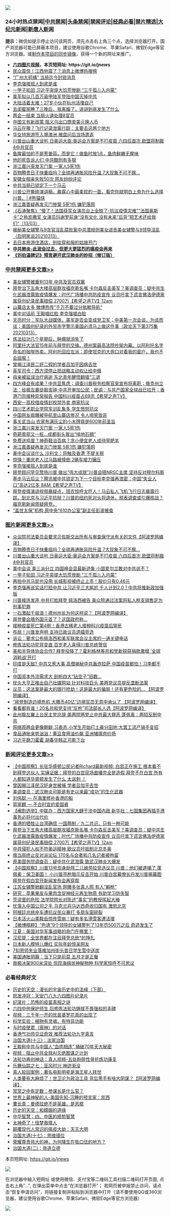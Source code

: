 ![](https://raw.githubusercontent.com/fqnews/bnews/master/64photo/fqnews-qr.jpg)

<div id="tt">
<h3>24小时热点禁闻|<a href="#%E4%B8%AD%E5%85%B1%E7%A6%81%E9%97%BB%E6%9B%B4%E5%A4%9A%E6%96%87%E7%AB%A0">中共禁闻</a>|<a href="#%E5%9B%BE%E7%89%87%E6%96%B0%E9%97%BB%E6%9B%B4%E5%A4%9A%E6%96%87%E7%AB%A0">头条禁闻</a>|<a href="#%E6%96%B0%E9%97%BB%E8%AF%84%E8%AE%BA%E6%9B%B4%E5%A4%9A%E6%96%87%E7%AB%A0">禁闻评论|<a href="#%E5%BF%85%E7%9C%8B%E7%BB%8F%E5%85%B8%E5%A5%BD%E6%96%87">经典必看|<a href="/video.md#%E7%A6%81%E7%89%87%E7%B2%BE%E9%80%89">禁片精选</a>|<a href="https://github.com/fqnews/djy/blob/master/gb/nf1351518.md#1">大纪元新闻</a>|<a href="https://github.com/fqnews/ntdtv/blob/master/gb/prog204.md#1">新唐人新闻</a></h3>
<div><b>提示：</b>微信如提示停止访问该网页，须先点击右上角三个点，选择浏览器打开。国产浏览器可能已屏蔽本项目，建议使用谷歌Chrome、苹果Safari、微软Edge等官方浏览器。或<a href="https://github.com/fqnews/bnews/blob/master/%E5%88%B6%E4%BD%9Cgit%E7%A6%81%E9%97%BB%E9%95%9C%E5%83%8F.md">制作本项目的同步镜像</a>，获得一个新的网址来推广。</div>
<ul>
<li><b><a href="http://d1.bdrive.tk/64.mp4" target="_blank">六四图片视频</a>，本页短网址: https://git.io/jnews</b></li>
<li><a href="/cbnews/20210313/1504248.md">民众震惊！江西地震了？消息上微博热搜榜</a></li>
<li><a href="/cnnews/20210313/1504241.md">“广州大抓捕” 当局迄今封锁消息</a></li>
<li><a href="/cbnews/20210313/1504357.md">李克强接班人到底是谁</a></li>
<li><a href="/topimagenews/20210313/1504189.md">一甲子轮回 习近平突提大饥荒惨剧 “三千孤儿入内蒙”</a></li>
<li><a href="/ssgc/20210313/1504223.md">美军拟以几百万装甲陆军登陆中国灭掉中共</a></li>
<li><a href="/cbnews/20210313/1504230.md">大陆活着太难！27岁小伙在杭州活埋自己</a></li>
<li><a href="/lifebaike/20210314/1504528.md">去闺蜜家睡了三晚后，我离婚了，讲讲到底发生了什么</a></li>
<li><a href="/cnnews/20210313/1504360.md">两会一结束 当局火速处理8官员</a></li>
<li><a href="/cnnews/20210314/1504479.md">中国又有新政策 阻义乌出口商卖美元换人币</a></li>
<li><a href="/cnnews/20210313/1504185.md">马云在哪？飞行记录泄露行踪：主要去这两个地方</a></li>
<li><a href="/cnnews/20210313/1504370.md">华女持旅游签入境澳洲 被盘问后当场遣返</a></li>
<li><a href="/topimagenews/20210314/1504484.md">川普出山重大谈判 日奥运大臣:奥运会方案是不打疫苗 六四后首次,欧盟将制裁4中共官员</a></li>
<li><a href="/lifebaike/20210314/1504522.md">鱼腥最怕的不是葱姜蒜，而是它！做鱼时放1点，鱼肉鲜嫩无腥味</a></li>
<li><a href="/cbnews/20210313/1504225.md">他的死告诉人们 中共酷刑有多狠</a></li>
<li><a href="/cbnews/20210314/1504486.md">浙江嘉兴突发灭门案 一家人5死1伤</a></li>
<li><a href="/topimagenews/20210314/1504485.md">百物腾贵日子快重临吗？全球再通胀风险升温 7大现象不可不察…</a></li>
<li><a href="/cbnews/20210313/1504224.md">安徽女相亲失败50次 网友纷纷评论</a></li>
<li><a href="/finance/20210313/1504367.md">中共当局已锁定下一个马云</a></li>
<li><a href="/comments/20210313/1504174.md">川普公开撕碎演讲稿，暴露心中最柔软的一面，看完你就明白上帝为什么选择川普。│#熊猫侠</a></li>
<li><a href="/cbnews/20210313/1504399.md">浙江嘉善疑再发灭门惨案 5死1伤 嫌犯落网</a></li>
<li><a href="/bannedvideo/20210314/1504422.md">《石涛聚焦》“傻了！法国获奖女演员台上全脱了-抗议疫情灾难”“法国奥斯卡”之称凯撒奖 女演员玛谢罗前身“没有文化 没有未来”后背“把艺术还给我们”（13/03）</a></li>
<li><a href="/bannedvideo/20210314/1504467.md">揭秘美女辅警与9贪官淫乱腐败案中共潜规则美女进贡美女辅警与9领导淫乱（启明笑谈20210313）</a></li>
<li><a href="/funmedia/20210314/1504515.md">去日本旅游住酒店，别给穿和服的姑娘开门</a></li>
<li><b><a href="/comments/20200211/1275071.md" target="_blank">中共肺炎-此波会过去，但更大更猛烈的瘟疫会再来</a></b></li>
<li><b><a href="/comments/20200207/1272816.md" target="_blank">《刘伯温碑记》预言避开武汉肺炎的妙招（修订版）</a></b></li>
</ul>
</div>

<div class="catlist">
<h3><a href="/cbnews/" target="_blank">中共禁闻</a><span><a href="/cbnews/" target="_blank" rel="nofollow">更多文章>></a></span></h3>
<ul>
<li><a href="/cbnews/20210314/1504749.md" target="_blank">美女辅警被重判13年 中共及官员双赢</a></li>
<li><a href="/comments/20210314/1504723.md" target="_blank">拜登治下五角大楼高层群攻福克斯名嘴 卡尔森反击美军？美调查员：疑中共生化武器泄露致疫情爆发；时代广场播中共防疫宣传 议员吁拿下谎言佛洛伊德家属获创纪录民事赔偿 2700万【希望之声TV】12am</a></li>
<li><a href="/cbnews/20210314/1504658.md" target="_blank">山寨店太多 微博热传“千万不要过分依赖导航”</a></li>
<li><a href="/cbnews/20210314/1504637.md" target="_blank">美中对话前 王毅唱红脸 李克强唱白脸</a></li>
<li><a href="/cbnews/20210314/1504608.md" target="_blank">天亮时分：军队大战媒体，美军是否会变成党卫军；中美第一次会谈，为谈而谈；美国创纪录的外贸赤字警示美国必须马上做这件事（政论天下第375集 20210313）</a></li>
<li><a href="/cbnews/20210314/1504364.md" target="_blank">炼法拉功几个星期后，肿瘤就消失了</a></li>
<li><a href="/comments/20210314/1504580.md" target="_blank">阿里托大法官15年前与拜登的交锋。德州案最高法院吵架内幕。以阿利托名字命名的咖啡热卖。阿利托回应左派：即使坦克的大炮口对着我的窗户，我也不会屈服！</a></li>
<li><a href="/cbnews/20210314/1504576.md" target="_blank">曾揭江泽民二奸二假的学者吕加平因病去世</a></li>
<li><a href="/cbnews/20210314/1504562.md" target="_blank">英军司令：西方须停止把战略主动权让给中俄</a></li>
<li><a href="/cbnews/20210314/1504543.md" target="_blank">母亲被延误治疗病逝 东北青年醒悟翻墙“三退</a></li>
<li><a href="/comments/20210314/1504525.md" target="_blank">四方峰会有成果？中共显焦虑；调查川普税务检察官突宣布将离职；俄克州立法：给极左暴徒敲丧钟 中共开审加公民；民调：与共产国家全球战已拉开；香港71宗接种异常报告 中国科兴疫苗占69宗【希望之声TV】</a></li>
<li><a href="/cbnews/20210314/1504496.md" target="_blank">西安一高校借疫情封校禁外卖 商家抗议</a></li>
<li><a href="/cbnews/20210314/1504495.md" target="_blank">四川艺术职业学院军训乱象多 学生愤怒抗议</a></li>
<li><a href="/cbnews/20210314/1504488.md" target="_blank">中国网友疯曝被导航至山寨店惨况 令人啼笑皆非</a></li>
<li><a href="/cbnews/20210314/1504487.md" target="_blank">事关武当山 农家布满灰尘的小木牌竟是600年前圣旨</a></li>
<li><a href="/cbnews/20210314/1504486.md" target="_blank">浙江嘉兴突发灭门案 一家人5死1伤</a></li>
<li><a href="/cbnews/20210314/1504469.md" target="_blank">奇葩景观又一桩…成都街头冒出“啃地石狮”</a></li>
<li><a href="/cbnews/20210314/1504447.md" target="_blank">免费送鸡蛋？神奇鞋治百病？贪小便宜老人成待宰肥羊</a></li>
<li><a href="/cbnews/20210313/1504399.md" target="_blank">浙江嘉善疑再发灭门惨案 5死1伤 嫌犯落网</a></li>
<li><a href="/cbnews/20210313/1504379.md" target="_blank">美中会议谈什么 沙利文：将触及香港 不提关税</a></li>
<li><a href="/cbnews/20210313/1504366.md" target="_blank">惊悚！重庆老人过马路被撞倒 2辆车接力辗压</a></li>
<li><a href="/cbnews/20210313/1504357.md" target="_blank">李克强接班人到底是谁</a></li>
<li><a href="/comments/20210313/1504344.md" target="_blank">拜登顾问罕见赞扬川普 做出“伟大成就”川普会晤NRSC主席 坚持反对穆尔科斯基步马云后尘？腾讯被中共锁定为下一个目标李克强再泄密：中国“失业人口”高达2亿多 8AM【希望之声TV】</a></li>
<li><a href="/comments/20210313/1504287.md" target="_blank">拜登疫情演讲视频暴疑点，班农惊呼太吓人！马云私人飞机飞行日志暴露行踪，到北京与习近平抗辩？川普的纽约死对头将退休，税表调查或引爆核战？福克斯新闻质疑拜登。</a></li>
<li><a href="/cbnews/20210313/1504285.md" target="_blank">“盖世太保”机构 原中央“610办公室”副主任彭波被查</a></li>

</ul>
</div>
<div class="catlist">
<h3><a href="/topimagenews/" target="_blank">图片新闻</a><span><a href="/topimagenews/" target="_blank" rel="nofollow">更多文章>></a></span></h3>
<ul>
<li><a href="/topimagenews/20210314/1504740.md" target="_blank">众议院司法委员会要求贝佐斯交出所有与审查保守派有关的文件【阿波罗网编译】</a></li>
<li><a href="/topimagenews/20210314/1504485.md" target="_blank">百物腾贵日子快重临吗？全球再通胀风险升温 7大现象不可不察…</a></li>
<li><a href="/topimagenews/20210314/1504484.md" target="_blank">川普出山重大谈判 日奥运大臣:奥运会方案是不打疫苗 六四后首次,欧盟将制裁4中共官员</a></li>
<li><a href="/topimagenews/20210313/1504284.md" target="_blank">美中会谈 美三派分立 四国峰会显最新迹象 小国爱尔兰敢对中共说不？</a></li>
<li><a href="/topimagenews/20210313/1504189.md" target="_blank">一甲子轮回 习近平突提大饥荒惨剧 “三千孤儿入内蒙”</a></li>
<li><a href="/topimagenews/20210313/1504092.md" target="_blank">再拍中共马屁也没用 长城影视被终止上市！股价只有0.46元</a></li>
<li><a href="/topimagenews/20210313/1503935.md" target="_blank">李克强再说实话打脸中共 让习近平三大尴尬 千人计划2.0？中共将推新政加强版</a></li>
<li><a href="/topimagenews/20210312/1503627.md" target="_blank">川普接连发声 中共打脸拜登 佩洛西被告 美众院通过法案将私人枪支销售定为刑事犯罪</a></li>
<li><a href="/topimagenews/20210312/1503547.md" target="_blank">一石激起千层浪！德州州长为何这样说？【阿波罗网编译】</a></li>
<li><a href="/topimagenews/20210312/1503529.md" target="_blank">拜登要会晤外国元首了？这国政府称…</a></li>
<li><a href="/topimagenews/20210312/1503528.md" target="_blank">接种疫苗死亡第4例！香港古稀老人接种科兴疫苗后猝死</a></li>
<li><a href="/topimagenews/20210312/1503252.md" target="_blank">布局！川普发声明 支持已故议员遗孀竞选</a></li>
<li><a href="/topimagenews/20210312/1503251.md" target="_blank">诉讼：要求公布佩洛西和美军联席会议主席的一通关键电话</a></li>
<li><a href="/comments/20210312/1502969.md" target="_blank">修炼法轮功驼背变直 百岁老人喜得川普总统贺信</a></li>
<li><a href="/topimagenews/20210312/1503198.md" target="_blank">美和半导体协会合作? 拜登投降了？霍利格林等共和党新锐获捐款激增 ‘全球消耗战’开打</a></li>
<li><a href="/topimagenews/20210312/1503179.md" target="_blank">印度是天敌? 中共又惹大事 高僧揭秘中共轰炸拉萨 中国疫苗都怕！习李都不打</a></li>
<li><a href="/topimagenews/20210312/1503097.md" target="_blank">中国资本外流需求大 剖析四大“钻空子”招数…</a></li>
<li><a href="/topimagenews/20210311/1502860.md" target="_blank">枕头大亨正推出自己社媒网站 针对科技巨头 美两党议员提反垄断法案</a></li>
<li><a href="/topimagenews/20210311/1502764.md" target="_blank">议员：这法案是最大的银行抢劫！这是最大的骗局！还有更危险的&#8230; 【阿波罗网编译】</a></li>
<li><a href="/topimagenews/20210311/1502690.md" target="_blank">“拜登制造边境危机 大撒币40亿”边境官员无意中承认了 【阿波罗网编译】</a></li>
<li><a href="/topimagenews/20210311/1502636.md" target="_blank">看看都有谁！20名共和党支持“反枪”司法部长人选【阿波罗网编译】</a></li>
<li><a href="/topimagenews/20210311/1502486.md" target="_blank">此州极左翼上台民主党总辞 美两院两党止中共最大罪恶 蓬佩奥：两招反制中共</a></li>
<li><a href="/topimagenews/20210311/1502485.md" target="_blank">网络观两会更像朝鲜;习表态,小学生开始打土豪分田地;大罢工流产骑手变招</a></li>
<li><a href="/topimagenews/20210311/1502386.md" target="_blank">食品通胀来势汹汹！黄豆食用油价飙 亚洲猪瘟肉价扬</a></li>
<li><a href="/topimagenews/20210311/1502269.md" target="_blank">习近平磨刀霍霍 胡春华韩正可能下台</a></li>

</ul>
</div>
<div class="catlist">
<h3><a href="/comments/" target="_blank">新闻评论</a><span><a href="/comments/" target="_blank" rel="nofollow">更多文章>></a></span></h3>
<ul>
<li><a href="/comments/20210314/1504752.md" target="_blank">【中国观察】长驻华盛顿公民记者Richard最新视频: 白宫正在施工 根本看不到拜登这伙人  实锤证据：拜登的白宫现场直播完全是造假  拜登不在白宫 所有人都知道华盛顿发生了什么 太讽刺 ！</a></li>
<li><a href="/comments/20210314/1504750.md" target="_blank">曾因揭江泽民汉奸身世被捕 学者吕加平去世</a></li>
<li><a href="/comments/20210314/1504733.md" target="_blank">美调查员：武汉肺炎可能是有史以来最“成功”的生化武器</a></li>
<li><a href="/comments/20210314/1504732.md" target="_blank">刘伟聪 — 在海里修补香港的船</a></li>
<li><a href="/comments/20210314/1504731.md" target="_blank">郭家麒 — 不合时宜的爱国者</a></li>
<li><a href="/comments/20210314/1504730.md" target="_blank">【阉割选举】中联办：西方国家大肆干涉中国内政 新华社：七国集团再插手港事务必将付出代价</a></li>
<li><a href="/comments/20210314/1504729.md" target="_blank">香港的牺牲让台湾确信 一国两制／九二共识，只有一种可能</a></li>
<li><a href="/comments/20210314/1504723.md" target="_blank">拜登治下五角大楼高层群攻福克斯名嘴 卡尔森反击美军？美调查员：疑中共生化武器泄露致疫情爆发；时代广场播中共防疫宣传 议员吁拿下谎言佛洛伊德家属获创纪录民事赔偿 2700万【希望之声TV】12am</a></li>
<li><a href="/comments/20210314/1504722.md" target="_blank">中共侵犯人权不符奥运精神 欧议员吁抵制北京冬奥</a></li>
<li><a href="/comments/20210314/1504721.md" target="_blank">俄当局终止反对派论坛 170名与会者和几名记者被拘留</a></li>
<li><a href="/comments/20210314/1504716.md" target="_blank">原美国务院调查员：疑中共化武泄露 致武汉肺炎大爆发</a></li>
<li><a href="/comments/20210314/1504714.md" target="_blank">【中国观察】川普13号现身助阵二儿媳劳拉竞选议员 川普：他们被逮捕了  蓬佩奥：保卫美国！ 小川普亮枪暗示反击开始   川普白宫幕僚长丹发川普揭幕图  拜登在假白宫开新闻发布会再穿帮</a></li>
<li><a href="/comments/20210314/1504713.md" target="_blank">江苏女辅警掀翻淫乱官场 网曝多张真人照 有人“躺枪”</a></li>
<li><a href="/comments/20210314/1504712.md" target="_blank">研究：苹果果皮与果肉含促神经元再生物质 有助学习防失智</a></li>
<li><a href="/comments/20210314/1504711.md" target="_blank">荒谬里的危险 法学院院长对陈述“事实”的教授挥起大棒</a></li>
<li><a href="/comments/20210314/1504707.md" target="_blank">忧落入中国公司之手 乌克兰将马达西奇收归国有 激怒北京</a></li>
<li><a href="/comments/20210314/1504706.md" target="_blank">阿根廷总统座车遭抗议民众暴打 多扇车窗碎裂</a></li>
<li><a href="/comments/20210314/1504705.md" target="_blank">日本活火山乘鞍岳惊传雪崩！疑有多名滑雪客遭活埋</a></li>
<li><a href="/comments/20210314/1504692.md" target="_blank">【微博精粹】“色诱”9个领导的女辅警判了13年罚500万之后 奇迹发生了</a></li>
<li><a href="/comments/20210314/1504691.md" target="_blank">江夏：美国对华军事战略的命门在哪里？</a></li>
<li><a href="/comments/20210314/1504690.md" target="_blank">汉尼提：全世界都在注目拜登总统*的挣扎</a></li>
<li><a href="/comments/20210314/1504668.md" target="_blank">日本新人模特儿爆红 实际年龄惊呆网友</a></li>
<li><a href="/comments/20210314/1504665.md" target="_blank">7旬恩师失业落难加州街头昔日学生雪中送炭</a></li>
<li><a href="/comments/20210314/1504664.md" target="_blank">美国通胀阴霾：当下只是前菜 五月才是正餐</a></li>
<li><a href="/comments/20210314/1504659.md" target="_blank">南极冰架900米深处 惊现海绵状神秘物种 科学家惊呼不可思议</a></li>

</ul>
</div>

<div class="catlist">
<h3>必看经典好文</h3>
<ul>
<li><a href="/tculture/20121025/73066.md" target="_blank">历史的天空：漫长的宇宙历史中的法缘（下部）</a></li>
<li><a href="/comments/20200604/783200.md" target="_blank">怒发冲冠：天安门八九六四图片纪录片</a></li>
<li><a href="/topimagenews/20180408/925060.md" target="_blank">纪录片：恐怖的疫苗真相之谜</a></li>
<li><a href="/comments/20200926/1403542.md" target="_blank">六四中他保护师生 后修炼法轮功铸就不畏强权的丰碑</a></li>
<li><a href="/aomi/qiwen/20151223/484507.md" target="_blank">视频：三千年一开的优昙婆罗花真的出现了</a></li>
<li><a href="/comments/20200605/783205.md" target="_blank">科学实验：植物有灵魂，有特异功能</a></li>
<li><a href="/comments/20200327/1301424.md" target="_blank">与时疫使君（瘟神）的对话</a></li>
<li><a href="/comments/20200517/1330064.md" target="_blank">香港气功师见证奇效 推荐法轮功九字真言</a></li>
<li><a href="/cbnews/20180319/916654.md" target="_blank">治国大道(十三)：法家治国</a></li>
<li><a href="/cbnews/20200730/1371580.md" target="_blank">王毅称中共与中国人“血肉相连” 捅破70年天大秘密</a></li>
<li><a href="/comments/20201221/1451945.md" target="_blank">视频：阻止中共全球AI灭绝图谋之计划</a></li>
<li><a href="/comments/20190516/1128964.md" target="_blank">法轮功再创神话：真人视频-五处粉碎性骨折炼功康复</a></li>
<li><a href="/tculture/20190101/792550.md" target="_blank">乐舞仙踪之七：巫风时兴 神迹渐没</a></li>
<li><a href="/comments/20200523/1332915.md" target="_blank">真人轮回案例：著名电影明星是海王星人转世</a></li>
<li><a href="/cnnews/20201226/1455352.md" target="_blank">人类要有大麻烦了！世卫沦为政治工具 背后黑手有啥大阴谋？【阿波罗网编译】</a></li>
<li><a href="/tculture/20200812/1378929.md" target="_blank">冥冥之中有定数：参谋长是什么官？</a></li>
<li><a href="/comments/20200605/783244.md" target="_blank">世界上最神秘的人-美国先知-沉睡的预言家：凯西</a></li>
<li><a href="/comments/20180726/727420.md" target="_blank">曹长青：曼德拉绝不是英雄，是恶棍</a></li>
<li><a href="/cbnews/20190219/1083302.md" target="_blank">历史的天空：和嫦娥的道缘</a></li>
<li><a href="/comments/20200605/783247.md" target="_blank">中华智慧：四、中医的顺势智慧</a></li>
<li><a href="/ccpdope/20200907/1392129.md" target="_blank">太神奇了！怪梦救情人</a></li>
<li><a href="/comments/20200619/783185.md" target="_blank">颠覆现代人常识的瘟疫大劫：天灭大明</a></li>
<li><a href="/comments/20201110/1428674.md" target="_blank">治国大道(十七)：思维错位</a></li>
<li><a href="/comments/20200618/1346830.md" target="_blank">荣耀尊贵伟大的神，为何降生在牲口住的地方？</a></li>
<li><a href="/cbnews/20180308/911611.md" target="_blank">治国大道(二)：帝道立德</a></li>

</ul>
</div>

本页短网址: https://git.io/jnews

![](https://raw.githubusercontent.com/fqnews/bnews/master/64photo/fqnews-qr.jpg)

在浏览器中输入短网址 或使用微信、支付宝等二维码工具扫描二维码打开页面, 点击右上角"...", 在弹出菜单中点击“在浏览器打开”； 若网页被举报禁止访问，请点击“恢复申请访问”，将链接复制并粘贴到浏览器中打开（请不要使用QQ或360浏览器，建议使用谷歌Chrome、苹果Safari、微软Edge等官方浏览器）

![](https://raw.githubusercontent.com/fqnews/bnews/master/64photo/wx.jpg)